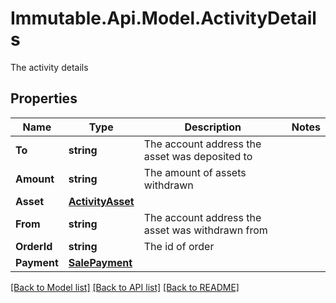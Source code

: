 # Immutable.Api.Model.ActivityDetails
The activity details

## Properties

Name | Type | Description | Notes
------------ | ------------- | ------------- | -------------
**To** | **string** | The account address the asset was deposited to | 
**Amount** | **string** | The amount of assets withdrawn | 
**Asset** | [**ActivityAsset**](ActivityAsset.md) |  | 
**From** | **string** | The account address the asset was withdrawn from | 
**OrderId** | **string** | The id of order | 
**Payment** | [**SalePayment**](SalePayment.md) |  | 

[[Back to Model list]](../README.md#documentation-for-models) [[Back to API list]](../README.md#documentation-for-api-endpoints) [[Back to README]](../README.md)

